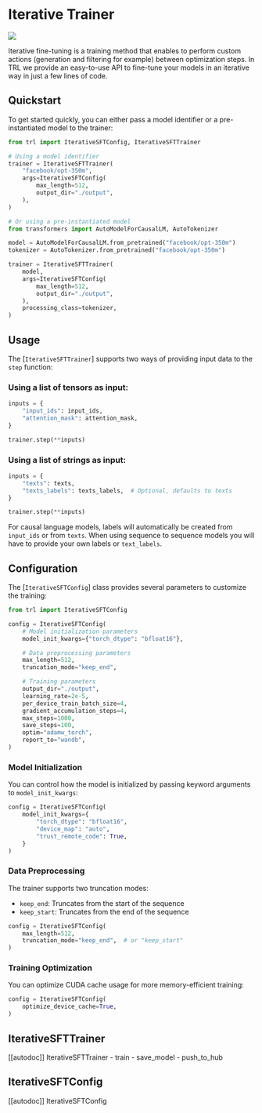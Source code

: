 # Iterative Trainer

[![](https://img.shields.io/badge/All_models-Iterative_SFT-blue)](https://huggingface.co/models?other=iterative-sft,trl)

Iterative fine-tuning is a training method that enables to perform custom actions (generation and filtering for example) between optimization steps. In TRL we provide an easy-to-use API to fine-tune your models in an iterative way in just a few lines of code.

## Quickstart

To get started quickly, you can either pass a model identifier or a pre-instantiated model to the trainer:

```python
from trl import IterativeSFTConfig, IterativeSFTTrainer

# Using a model identifier
trainer = IterativeSFTTrainer(
    "facebook/opt-350m",
    args=IterativeSFTConfig(
        max_length=512,
        output_dir="./output",
    ),
)

# Or using a pre-instantiated model
from transformers import AutoModelForCausalLM, AutoTokenizer

model = AutoModelForCausalLM.from_pretrained("facebook/opt-350m")
tokenizer = AutoTokenizer.from_pretrained("facebook/opt-350m")

trainer = IterativeSFTTrainer(
    model,
    args=IterativeSFTConfig(
        max_length=512,
        output_dir="./output",
    ),
    processing_class=tokenizer,
)
```

## Usage

The [`IterativeSFTTrainer`] supports two ways of providing input data to the `step` function:

### Using a list of tensors as input:

```python
inputs = {
    "input_ids": input_ids,
    "attention_mask": attention_mask,
}

trainer.step(**inputs)
```

### Using a list of strings as input:

```python
inputs = {
    "texts": texts,
    "texts_labels": texts_labels,  # Optional, defaults to texts
}

trainer.step(**inputs)
```

For causal language models, labels will automatically be created from `input_ids` or from `texts`. When using sequence to sequence models you will have to provide your own labels or `text_labels`.

## Configuration

The [`IterativeSFTConfig`] class provides several parameters to customize the training:

```python
from trl import IterativeSFTConfig

config = IterativeSFTConfig(
    # Model initialization parameters
    model_init_kwargs={"torch_dtype": "bfloat16"},

    # Data preprocessing parameters
    max_length=512,
    truncation_mode="keep_end",

    # Training parameters
    output_dir="./output",
    learning_rate=2e-5,
    per_device_train_batch_size=4,
    gradient_accumulation_steps=4,
    max_steps=1000,
    save_steps=100,
    optim="adamw_torch",
    report_to="wandb",
)
```

### Model Initialization

You can control how the model is initialized by passing keyword arguments to `model_init_kwargs`:

```python
config = IterativeSFTConfig(
    model_init_kwargs={
        "torch_dtype": "bfloat16",
        "device_map": "auto",
        "trust_remote_code": True,
    }
)
```

### Data Preprocessing

The trainer supports two truncation modes:

- `keep_end`: Truncates from the start of the sequence
- `keep_start`: Truncates from the end of the sequence

```python
config = IterativeSFTConfig(
    max_length=512,
    truncation_mode="keep_end",  # or "keep_start"
)
```

### Training Optimization

You can optimize CUDA cache usage for more memory-efficient training:

```python
config = IterativeSFTConfig(
    optimize_device_cache=True,
)
```

## IterativeSFTTrainer

[[autodoc]] IterativeSFTTrainer
    - train
    - save_model
    - push_to_hub

## IterativeSFTConfig

[[autodoc]] IterativeSFTConfig
